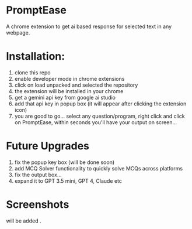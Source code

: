 # PromptEase
A chrome extension to get ai based response for selected text in any webpage.

# Installation:

1) clone this repo
2) enable developer mode in chrome extensions
3) click on load unpacked and selected the repository
4) the extension will be installed in your chrome
5) get a gemini api key from google ai studio
6) add that api key in popup box (it will appear after clicking the extension icon)
7) you are good to go... select any question/program, right click and click on PromptEase, within seconds you'll have your output on screen... 

# Future Upgrades

1) fix the popup key box (will be done soon)
2) add MCQ Solver functionality to quickly solve MCQs across platforms
3) fix the output box...
4) expand it to GPT 3.5 mini, GPT 4, Claude etc

# Screenshots

will be added .

